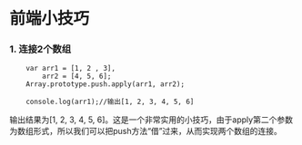# 前端小技巧

### 1. 连接2个数组

```
 	var arr1 = [1, 2 , 3],
        arr2 = [4, 5, 6];
    Array.prototype.push.apply(arr1, arr2);
    
    console.log(arr1);//输出[1, 2, 3, 4, 5, 6]

```
输出结果为[1, 2, 3, 4, 5, 6]。这是一个非常实用的小技巧，由于apply第二个参数为数组形式，所以我们可以把push方法“借”过来，从而实现两个数组的连接。
